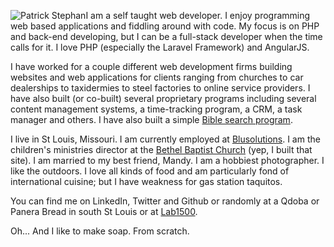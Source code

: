 ![Patrick Stephan](/images/250/avatar.jpg)I am a self taught web developer. I enjoy programming web based applications and fiddling around with code. My focus is on PHP and back-end developing, but I can be a full-stack developer when the time calls for it. I love PHP (especially the Laravel Framework) and AngularJS.


I have worked for a couple different web development firms building websites and web applications for clients ranging from churches to car dealerships to taxidermies to steel factories to online service providers. I have also built (or co-built) several proprietary programs including several content management systems, a time-tracking program, a CRM, a task manager and others. I have also built a simple <a href="http://www.oldblackbook.net" target="_blank">Bible search program</a>.


I live in St Louis, Missouri. I am currently employed at <a href="http://www.blusolutions.com" target="_blank">Blusolutions</a>. I am the children's ministries director at the <a href="http://www.bethelbaptistchurchimperial.com" target="_blank">Bethel Baptist Church</a> (yep, I built that site). I am married to my best friend, Mandy. I am a hobbiest photographer. I like the outdoors. I love all kinds of food and am particularly fond of international cuisine; but I have weakness for gas station taquitos.


You can find me on LinkedIn, Twitter and Github or randomly at a Qdoba or Panera Bread in south St Louis or at <a href="http://www.lab1500.com" target="_blank">Lab1500</a>.


Oh... And I like to make soap. From scratch.